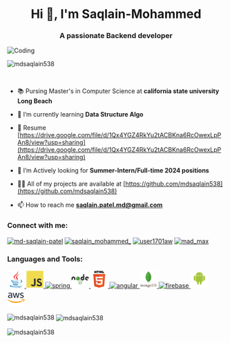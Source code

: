 <h1 align="center">Hi 👋, I'm Saqlain-Mohammed</h1>
<h3 align="center">A passionate Backend developer</h3>
<img aligh="right" alt="Coding" width="400" src="https://cdn.dribbble.com/users/1162077/screenshots/3848914/programmer.gif">

<p align="left"> <img src="https://komarev.com/ghpvc/?username=mdsaqlain538&label=Profile%20views&color=0e75b6&style=flat" alt="mdsaqlain538" /> </p>

<p align="left"> <a href="https://twitter.com/" target="blank"><img src="https://img.shields.io/twitter/follow/?logo=twitter&style=for-the-badge" alt="" /></a> </p>

- 📚 Pursing Master's in Computer Science at **california state university Long Beach**

- 🌱 I’m currently learning **Data Structure Algo**

- 📄 Resume [https://drive.google.com/file/d/1Qx4YGZ4RkYu2tACBKna6RcOwexLpPAn8/view?usp=sharing](https://drive.google.com/file/d/1Qx4YGZ4RkYu2tACBKna6RcOwexLpPAn8/view?usp=sharing)

- 🤝 I’m Actively looking for **Summer-Intern/Full-time 2024 positions**

- 👨‍💻 All of my projects are available at [https://github.com/mdsaqlain538](https://github.com/mdsaqlain538)

- 📫 How to reach me **saqlain.patel.md@gmail.com**

<h3 align="left">Connect with me:</h3>
<p align="left">
<a href="https://linkedin.com/in/md-saqlain-patel" target="blank"><img align="center" src="https://raw.githubusercontent.com/rahuldkjain/github-profile-readme-generator/master/src/images/icons/Social/linked-in-alt.svg" alt="md-saqlain-patel" height="30" width="40" /></a>
<a href="https://instagram.com/saqlain_mohammed_" target="blank"><img align="center" src="https://raw.githubusercontent.com/rahuldkjain/github-profile-readme-generator/master/src/images/icons/Social/instagram.svg" alt="saqlain_mohammed_" height="30" width="40" /></a>
<a href="https://www.leetcode.com/user1701aw" target="blank"><img align="center" src="https://raw.githubusercontent.com/rahuldkjain/github-profile-readme-generator/master/src/images/icons/Social/leet-code.svg" alt="user1701aw" height="30" width="40" /></a>
<a href="https://discord.gg/mad_max" target="blank"><img align="center" src="https://raw.githubusercontent.com/rahuldkjain/github-profile-readme-generator/master/src/images/icons/Social/discord.svg" alt="mad_max" height="30" width="40" /></a>
</p>

<h3 align="left">Languages and Tools:</h3>


<p align="left"> 
<a href="https://www.java.com" target="_blank" rel="noreferrer"> <img src="https://raw.githubusercontent.com/devicons/devicon/master/icons/java/java-original.svg" alt="java" width="40" height="40"/> </a>
<a href="https://www.javascript.com" target="_blank" rel="noreferrer"> <img  src="https://raw.githubusercontent.com/devicons/devicon/master/icons/javascript/javascript-original.svg" alt="javascript" width="40" height="40"/> </a>
<a href="https://spring.io/" target="_blank" rel="noreferrer"> <img src="https://www.vectorlogo.zone/logos/springio/springio-icon.svg" alt="spring" width="40" height="40"/> </a> 
<a href="https://nodejs.org" target="_blank" rel="noreferrer"> <img src="https://raw.githubusercontent.com/devicons/devicon/master/icons/nodejs/nodejs-original-wordmark.svg" alt="nodejs" width="40" height="40"/> </a>
<a href="https://www.w3.org/html/" target="_blank" rel="noreferrer"> <img src="https://raw.githubusercontent.com/devicons/devicon/master/icons/html5/html5-original-wordmark.svg" alt="html5" width="40" height="40"/> </a> 
<a href="https://angular.io" target="_blank" rel="noreferrer"> <img src="https://angular.io/assets/images/logos/angular/angular.svg" alt="angular" width="40" height="40"/> </a> 
<a href="https://www.mongodb.com/" target="_blank" rel="noreferrer"> <img src="https://raw.githubusercontent.com/devicons/devicon/master/icons/mongodb/mongodb-original-wordmark.svg" alt="mongodb" width="40" height="40"/> </a> 
<a href="https://firebase.google.com/" target="_blank" rel="noreferrer"> <img src="https://www.vectorlogo.zone/logos/firebase/firebase-icon.svg" alt="firebase" width="40" height="40"/> </a> 
<a href="https://developer.android.com" target="_blank" rel="noreferrer"> <img src="https://raw.githubusercontent.com/devicons/devicon/master/icons/android/android-original-wordmark.svg" alt="android" width="40" height="40"/> </a> 
<a href="https://aws.amazon.com" target="_blank" rel="noreferrer"> <img src="https://raw.githubusercontent.com/devicons/devicon/master/icons/amazonwebservices/amazonwebservices-original-wordmark.svg" alt="aws" width="40" height="40"/> </a> 
</p>

<p><img align="left" src="https://github-readme-stats.vercel.app/api/top-langs?username=mdsaqlain538&show_icons=true&locale=en&layout=compact" alt="mdsaqlain538" /></p>

<p>&nbsp;<img align="center" src="https://github-readme-stats.vercel.app/api?username=mdsaqlain538&show_icons=true&locale=en" alt="mdsaqlain538" /></p>

<p><img align="center" src="https://github-readme-streak-stats.herokuapp.com/?user=mdsaqlain538&" alt="mdsaqlain538" /></p>
